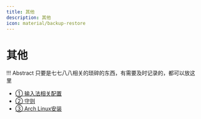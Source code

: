 ```yaml
---
title: 其他
description: 其他
icon: material/backup-restore
---
```


# 其他

!!! Abstract
    只要是七七八八相关的琐碎的东西，有需要及时记录的，都可以放这里

- <a class="navigation" href="输入法相关配置/">① 输入法相关配置</a>
- <a class="navigation" href="守则/">② 守则</a>
- <a class="navigation" href="Arch Linux安装/">③ Arch Linux安装</a>